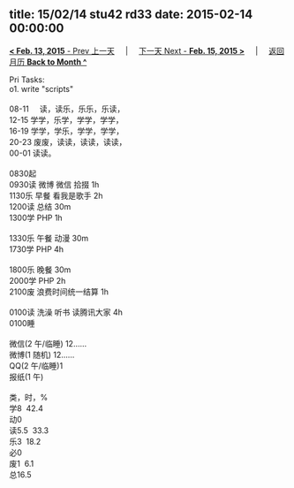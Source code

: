 title: 15/02/14 stu42 rd33
date: 2015-02-14 00:00:00
---
[**< Feb. 13, 2015** - Prev 上一天](/lifelogs/2015/02/d13.html) &nbsp; &nbsp; | &nbsp; &nbsp; [下一天 Next - **Feb. 15, 2015 >**](/lifelogs/2015/02/d15.html) &nbsp; &nbsp; |  &nbsp; &nbsp; [返回月历 **Back to Month ^**](/lifelogs/2015/02/index.html)
<br/><div>Pri Tasks:</div><div>o1. write "scripts"</div><div><br/></div><div>08-11     读，读乐，乐乐，乐读，</div><div>12-15 学学，乐学，学学，学学，<br/>16-19 学学，学乐，学学，学学，<br/>20-23 废废，读读，读读，读读，</div><div>00-01 读读。<br/><div><br/></div>0830起<br/></div><div>0930读 微博 微信 拾掇 1h</div><div>1130乐 早餐 看我是歌手 2h</div><div>1200读 总结 30m</div><div>1300学 PHP 1h</div><div><div><br/></div>1330乐 午餐 动漫 30m</div><div>1730学 PHP 4h</div><div><br/>1800乐 晚餐 30m</div><div>2000学 PHP 2h</div><div>2100废 浪费时间统一结算 1h</div><div><br/></div><div>0100读 洗澡 听书 读腾讯大家 4h</div><div>0100睡</div><div><div><br/></div><div>微信(2 午/临睡) 12……</div>微博(1 随机) 12……<br/>QQ(2 午/临睡)1 <br/>报纸(1 午) <div><br/></div>类，时，%<br/><div>学8  42.4<br/>动0<br/>读5.5  33.3<br/>乐3  18.2<br/>必0<br/>废1  6.1<br/>总16.5</div>